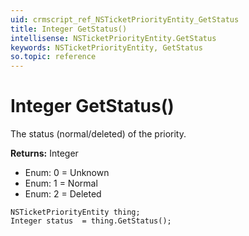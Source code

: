 ```yaml
---
uid: crmscript_ref_NSTicketPriorityEntity_GetStatus
title: Integer GetStatus()
intellisense: NSTicketPriorityEntity.GetStatus
keywords: NSTicketPriorityEntity, GetStatus
so.topic: reference
---
```


# Integer GetStatus()

The status (normal/deleted) of the priority.

**Returns:** Integer

* Enum: 0 = Unknown 
* Enum: 1 = Normal 
* Enum: 2 = Deleted 

```crmscript
NSTicketPriorityEntity thing;
Integer status  = thing.GetStatus();
```

